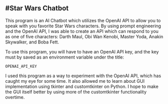 ## #Star Wars Chatbot

This program is an AI Chatbot which utilizes the OpenAI API to allow you to speak with you favorite Star Wars characters. By using prompt engineering and the OpenAI API, I was able to create an API which can respond to you as one of five characters: Darth Maul, Obi Wan Kenobi, Master Yoda, Anakin Skywalker, and Boba Fett.

To use this program, you will have to have an OpenAI API key, and the key must by saved as an environment variable under the title:

```
OPENAI_API_KEY
```

I used this program as a way to experiment with the OpenAI API, which has caught my eye for some time. It also allowed me to learn about GUI implementation using tkinter and customtkinter on Python. I hope to make the GUI itself better by using more of the customtkinter functionality overtime.
